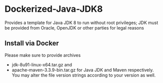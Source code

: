 # Dockerized-Java-JDK8
Provides a template for Java JDK 8 to run without root privileges; JDK must be provided from Oracle, OpenJDK or other parties for legal reasons

## Install via Docker
Please make sure to provide archives
- jdk-8u91-linux-x64.tar.gz and
- apache-maven-3.3.9-bin.tar.gz
for Java JDK and Maven respectively. You may alter the file version strings according to your version as well.
